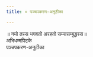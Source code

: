 ```yaml
---
title: ० पञ्चपकरण-अनुटीका

---
```

॥ नमो तस्स भगवतो अरहतो सम्मासम्बुद्धस्स॥  
अभिधम्मपिटके  
पञ्चपकरण-अनुटीका  
